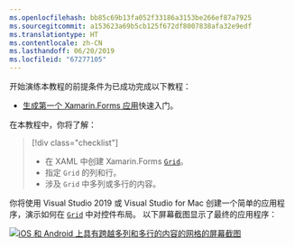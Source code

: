 ```yaml
---
ms.openlocfilehash: bb85c69b13fa052f33186a3153be266ef87a7925
ms.sourcegitcommit: a153623a69b5cb125f672df8007838afa32e9edf
ms.translationtype: HT
ms.contentlocale: zh-CN
ms.lasthandoff: 06/20/2019
ms.locfileid: "67277105"
---
```

开始演练本教程的前提条件为已成功完成以下教程：

- [生成第一个 Xamarin.Forms 应用](~/get-started/first-app/index.md)快速入门。

在本教程中，你将了解：

> [!div class="checklist"]
> - 在 XAML 中创建 Xamarin.Forms [`Grid`](xref:Xamarin.Forms.Grid)。
> - 指定 `Grid` 的列和行。
> - 涉及 `Grid` 中多列或多行的内容。

你将使用 Visual Studio 2019 或 Visual Studio for Mac 创建一个简单的应用程序，演示如何在 [`Grid`](xref:Xamarin.Forms.Grid) 中对控件布局。 以下屏幕截图显示了最终的应用程序：

[![iOS 和 Android 上具有跨越多列和多行的内容的网格的屏幕截图](../images/span-columns-rows.png "具有跨越多列和多行的内容的网格")](../images/span-columns-rows-large.png#lightbox "Grid with content spanning columns and rows")
